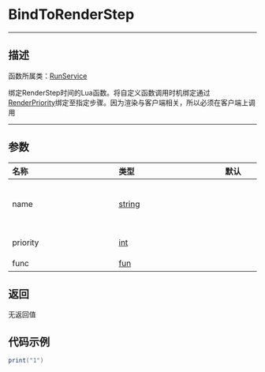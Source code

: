 # BindToRenderStep
-----------------------------------------------------------------------------------------
## 描述

函数所属类：[RunService]()

绑定RenderStep时间的Lua函数。将自定义函数调用时机绑定通过[RenderPriority]()绑定至指定步骤。因为渲染与客户端相关，所以必须在客户端上调用

-----------------------------------------------------------------------------------------
## 参数


|<div style="width:200px">名称</div>|<div style="width:200px">类型</div>|<div style="width:200px">默认</div>|<div style="width:200px">描述</div>|
|:--------------------|:--------------------|:--------------------|:--------------------|
|   name  | [string]() ||用于绑定的名称，是唯一标识，解绑时需要使用[UnbindFromRenderStep]()并以该参数进行解绑|
|    priority | [int]() ||设置函数的优先级（参考枚举[RenderPriority]()）|
|   func  | [fun]() ||绑定对应的函数|


## 返回

无返回值

## 代码示例

```lua
print("1")

```